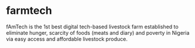 # farmtech

fAmTech is the 1st best digital tech-based livestock farm established to eliminate hunger, scarcity of foods (meats and diary) and poverty in Nigeria via easy access and affordable livestock produce.
